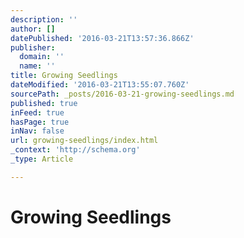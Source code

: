 ```yaml
---
description: ''
author: []
datePublished: '2016-03-21T13:57:36.866Z'
publisher:
  domain: ''
  name: ''
title: Growing Seedlings
dateModified: '2016-03-21T13:55:07.760Z'
sourcePath: _posts/2016-03-21-growing-seedlings.md
published: true
inFeed: true
hasPage: true
inNav: false
url: growing-seedlings/index.html
_context: 'http://schema.org'
_type: Article

---
```

# Growing Seedlings